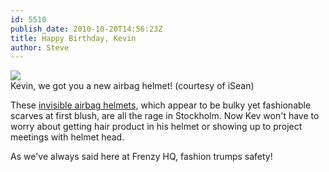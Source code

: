 ```yaml
---
id: 5510
publish_date: 2010-10-20T14:56:23Z
title: Happy Birthday, Kevin
author: Steve
---
```

![](http://www.flagstafffrenzy.org/wp-content/uploads/2010/10/original_ro-dam_airbag-450x599.jpg)  
Kevin, we got you a new airbag helmet! (courtesy of iSean)

These [invisible airbag helmets](http://davidreport.com/blog/201010/the-invisible-airbag-bicycle-helmet-hovding/), which appear to be bulky yet fashionable scarves at first blush, are all the rage in Stockholm. Now Kev won't have to worry about getting hair product in his helmet or showing up to project meetings with helmet head.

As we've always said here at Frenzy HQ, fashion trumps safety!
